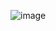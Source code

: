 ![image](https://github.com/DedanKimani/MyTodo/assets/123265422/e907727a-4860-4df1-955c-9e67545a37ed)
